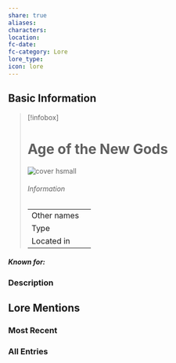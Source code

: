 ```yaml
---
share: true
aliases: 
characters: 
location: 
fc-date: 
fc-category: Lore
lore_type: 
icon: lore
---
```

## Basic Information
> [!infobox]
> # Age of the New Gods
> ![cover hsmall](insertimage.png)
> ###### Information
> |   |  |
> | ---- | ---- |
> | Other names | |
> | Type||
> | Located in | |
##### Known for:
### Description
## Lore Mentions
### Most Recent

### All Entries
